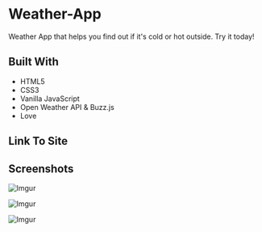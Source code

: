 # Weather-App

Weather App that helps you find out if it's cold or hot outside. Try it today!

## Built With 

* HTML5
* CSS3
* Vanilla JavaScript
* Open Weather API
& Buzz.js
* Love

## Link To Site


Screenshots
-----------

![Imgur](https://i.imgur.com/dhTS822.png)

![Imgur](https://i.imgur.com/mXS40Bd.png)

![Imgur](https://i.imgur.com/hj4A3Ak.png)
